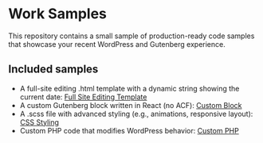 # Work Samples

This repository contains a small sample of production-ready code samples that showcase your recent WordPress and Gutenberg experience.

## Included samples

- A full-site editing .html template with a dynamic string showing the current date: [Full Site Editing Template](fse-template)
- A custom Gutenberg block written in React (no ACF): [Custom Block](custom-block)
- A .scss file with advanced styling (e.g., animations, responsive layout): [CSS Styling](css-styling)
- Custom PHP code that modifies WordPress behavior: [Custom PHP](custom-php)
